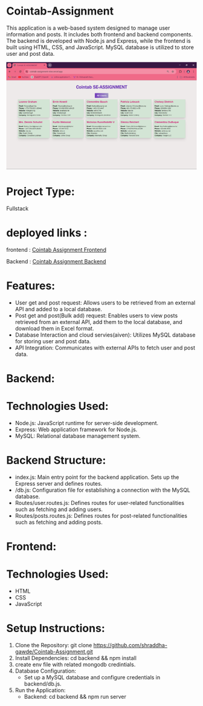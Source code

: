 # Cointab-Assignment

This application is a web-based system designed to manage user information and posts. It includes both frontend and backend components. The backend is developed with Node.js and Express, while the frontend is built using HTML, CSS, and JavaScript. MySQL database is utilized to store user and post data.

![image](https://github.com/chaitanya140/Cointab-Assignment/blob/main/Cointab%20Assignment.png)

# Project Type:

Fullstack

# deployed links :

frontend : <u>Cointab Assignment Frontend</u>

Backend : <u>Cointab Assignment Backend</u>

# Features:

- User get and post request: Allows users to be retrieved from an external API and added to a local database.
- Post get and post(Bulk add) request: Enables users to view posts retrieved from an external API, add them to the local database, and download them in Excel format.
- Database Interaction and cloud servies(aiven): Utilizes MySQL database for storing user and post data.
- API Integration: Communicates with external APIs to fetch user and post data.

# Backend:

# Technologies Used:

- Node.js: JavaScript runtime for server-side development.
- Express: Web application framework for Node.js.
- MySQL: Relational database management system.

# Backend Structure:

- index.js: Main entry point for the backend application. Sets up the Express server and defines routes.
- /db.js: Configuration file for establishing a connection with the MySQL database.
- Routes/user.routes.js: Defines routes for user-related functionalities such as fetching and adding users.
- Routes/posts.routes.js: Defines routes for post-related functionalities such as fetching and adding posts.

# Frontend:

# Technologies Used:

- HTML
- CSS
- JavaScript


# Setup Instructions:

1. Clone the Repository: git clone https://github.com/shraddha-gawde/Cointab-Assignment.git
2. Install Dependencies: cd backend && npm install
3. create env file with related mongodb credintials.
4. Database Configuration:
   - Set up a MySQL database and configure credentials in backend/db.js.
5. Run the Application:
   - Backend: cd backend && npm run server

